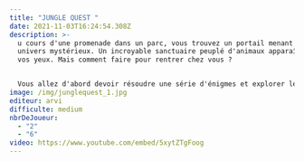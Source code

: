 ```yaml
---
title: "JUNGLE QUEST "
date: 2021-11-03T16:24:54.308Z
description: >-
  u cours d'une promenade dans un parc, vous trouvez un portail menant vers un
  univers mystérieux. Un incroyable sanctuaire peuplé d'animaux apparaît sous
  vos yeux. Mais comment faire pour rentrer chez vous ? 


  Vous allez d'abord devoir résoudre une série d'énigmes et explorer le monde mystérieux des îles volantes.
image: /img/junglequest_1.jpg
editeur: arvi
difficulte: medium
nbrDeJoueur:
  - "2"
  - "6"
video: https://www.youtube.com/embed/5xytZTgFoog
---
```

